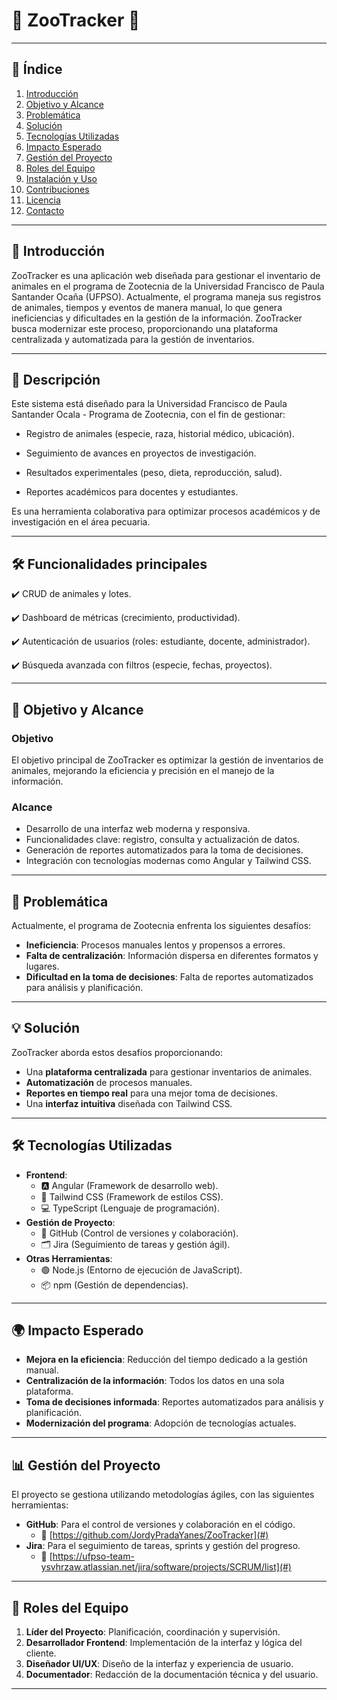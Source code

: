 # 🦁 ZooTracker 🐾

---

## 📌 **Índice**
1. [Introducción](#-introducción)
2. [Objetivo y Alcance](#-objetivo-y-alcance)
3. [Problemática](#-problemática)
4. [Solución](#-solución)
5. [Tecnologías Utilizadas](#-tecnologías-utilizadas)
6. [Impacto Esperado](#-impacto-esperado)
7. [Gestión del Proyecto](#-gestión-del-proyecto)
8. [Roles del Equipo](#-roles-del-equipo)
9. [Instalación y Uso](#-instalación-y-uso)
10. [Contribuciones](#-contribuciones)
11. [Licencia](#-licencia)
12. [Contacto](#-contacto)

---

## 🌟 **Introducción**

ZooTracker es una aplicación web diseñada para gestionar el inventario de animales en el programa de Zootecnia de la Universidad Francisco de Paula Santander Ocaña (UFPSO). Actualmente, el programa maneja sus registros de animales, tiempos y eventos de manera manual, lo que genera ineficiencias y dificultades en la gestión de la información. ZooTracker busca modernizar este proceso, proporcionando una plataforma centralizada y automatizada para la gestión de inventarios.

---

## 📖 Descripción
Este sistema está diseñado para la Universidad Francisco de Paula Santander Ocala - Programa de Zootecnia, con el fin de gestionar:

- Registro de animales (especie, raza, historial médico, ubicación).

- Seguimiento de avances en proyectos de investigación.

- Resultados experimentales (peso, dieta, reproducción, salud).

- Reportes académicos para docentes y estudiantes.

Es una herramienta colaborativa para optimizar procesos académicos y de investigación en el área pecuaria.

---

## 🛠️ Funcionalidades principales

✔️ CRUD de animales y lotes.

✔️ Dashboard de métricas (crecimiento, productividad).

✔️ Autenticación de usuarios (roles: estudiante, docente, administrador).

✔️ Búsqueda avanzada con filtros (especie, fechas, proyectos).

---

## 🎯 **Objetivo y Alcance**

### **Objetivo**
El objetivo principal de ZooTracker es optimizar la gestión de inventarios de animales, mejorando la eficiencia y precisión en el manejo de la información.

### **Alcance**
- Desarrollo de una interfaz web moderna y responsiva.
- Funcionalidades clave: registro, consulta y actualización de datos.
- Generación de reportes automatizados para la toma de decisiones.
- Integración con tecnologías modernas como Angular y Tailwind CSS.

---

## 🚨 **Problemática**

Actualmente, el programa de Zootecnia enfrenta los siguientes desafíos:
- **Ineficiencia**: Procesos manuales lentos y propensos a errores.
- **Falta de centralización**: Información dispersa en diferentes formatos y lugares.
- **Dificultad en la toma de decisiones**: Falta de reportes automatizados para análisis y planificación.

---

## 💡 **Solución**

ZooTracker aborda estos desafíos proporcionando:
- Una **plataforma centralizada** para gestionar inventarios de animales.
- **Automatización** de procesos manuales.
- **Reportes en tiempo real** para una mejor toma de decisiones.
- Una **interfaz intuitiva** diseñada con Tailwind CSS.

---

## 🛠️ **Tecnologías Utilizadas**

- **Frontend**:
  - 🅰️ Angular (Framework de desarrollo web).
  - 🎨 Tailwind CSS (Framework de estilos CSS).
  - 💻 TypeScript (Lenguaje de programación).
- **Gestión de Proyecto**:
  - 🐙 GitHub (Control de versiones y colaboración).
  - 🗂️ Jira (Seguimiento de tareas y gestión ágil).
- **Otras Herramientas**:
  - 🟢 Node.js (Entorno de ejecución de JavaScript).
  - 📦 npm (Gestión de dependencias).

---

## 🌍 **Impacto Esperado**

- **Mejora en la eficiencia**: Reducción del tiempo dedicado a la gestión manual.
- **Centralización de la información**: Todos los datos en una sola plataforma.
- **Toma de decisiones informada**: Reportes automatizados para análisis y planificación.
- **Modernización del programa**: Adopción de tecnologías actuales.

---

## 📊 **Gestión del Proyecto**

El proyecto se gestiona utilizando metodologías ágiles, con las siguientes herramientas:
- **GitHub**: Para el control de versiones y colaboración en el código.
  - 🔗 [https://github.com/JordyPradaYanes/ZooTracker](#)
- **Jira**: Para el seguimiento de tareas, sprints y gestión del progreso.
  - 🔗 [https://ufpso-team-ysvhrzaw.atlassian.net/jira/software/projects/SCRUM/list](#)

---

## 👥 **Roles del Equipo**

1. **Líder del Proyecto**: Planificación, coordinación y supervisión.
2. **Desarrollador Frontend**: Implementación de la interfaz y lógica del cliente.
3. **Diseñador UI/UX**: Diseño de la interfaz y experiencia de usuario.
4. **Documentador**: Redacción de la documentación técnica y del usuario.

---